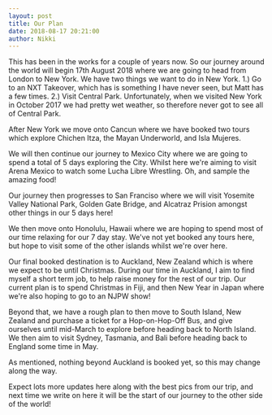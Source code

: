 ```yaml
---
layout: post
title: Our Plan
date: 2018-08-17 20:21:00
author: Nikki
---
```

This has been in the works for a couple of years now. So our journey around the world will begin 17th August 2018 where we are going to head from London to New York. We have two things we want to do in New York. 1.) Go to an NXT Takeover, which has is something I have never seen, but Matt has a few times. 2.) Visit Central Park. Unfortunately, when we visited New York in October 2017 we had pretty wet weather, so therefore never got to see all of Central Park.

After New York we move onto Cancun where we have booked two tours which explore Chichen Itza, the Mayan Underworld, and Isla Mujeres.

We will then continue our journey to Mexico City where we are going to spend a total of 5 days exploring the City. Whilst here we're aiming to visit Arena Mexico to watch some Lucha Libre Wrestling. Oh, and sample the amazing food!

Our journey then progresses to San Franciso where we will visit Yosemite Valley National Park, Golden Gate Bridge, and Alcatraz Prision amongst other things in our 5 days here!

We then move onto Honolulu, Hawaii where we are hoping to spend most of our time relaxing for our 7 day stay. We've not yet booked any tours here, but hope to visit some of the other islands whilst we're over here.

Our final booked destination is to Auckland, New Zealand which is where we expect to be until Christmas. During our time in Auckland, I aim to find myself a short term job, to help raise money for the rest of our trip. Our current plan is to spend Christmas in Fiji, and then New Year in Japan where we're also hoping to go to an NJPW show! 

Beyond that, we have a rough plan to then move to South Island, New Zealand and purchase a ticket for a Hop-on-Hop-Off Bus, and give ourselves until mid-March to explore before heading back to North Island. We then aim to visit Sydney, Tasmania, and Bali before heading back to England some time in May.

As mentioned, nothing beyond Auckland is booked yet, so this may change along the way.

Expect lots more updates here along with the best pics from our trip, and next time we write on here it will be the start of our journey to the other side of the world!
